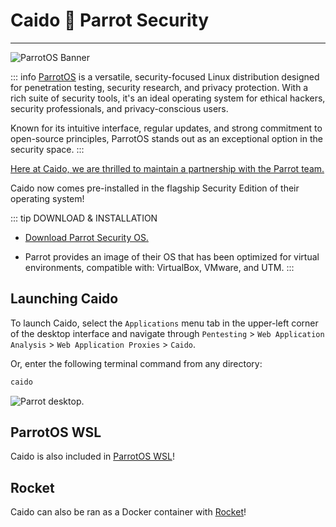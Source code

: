 # Caido :handshake: Parrot Security

---

<img alt="ParrotOS Banner" src="/_images/caido_parrot.png" />

::: info
[ParrotOS](https://parrotsec.org/) is a versatile, security-focused Linux distribution designed for penetration testing, security research, and privacy protection. With a rich suite of security tools, it's an ideal operating system for ethical hackers, security professionals, and privacy-conscious users.

Known for its intuitive interface, regular updates, and strong commitment to open-source principles, ParrotOS stands out as an exceptional option in the security space.
:::

[Here at Caido, we are thrilled to maintain a partnership with the Parrot team.](https://parrotsec.org/blog/2025-01-11-parrot-caido/)

Caido now comes pre-installed in the flagship Security Edition of their operating system!

::: tip DOWNLOAD & INSTALLATION

- [Download Parrot Security OS.](https://parrotsec.org/download/)

- Parrot provides an image of their OS that has been optimized for virtual environments, compatible with: VirtualBox, VMware, and UTM.
:::

## Launching Caido

To launch Caido, select the `Applications` menu tab in the upper-left corner of the desktop interface and navigate through `Pentesting` > `Web Application Analysis` > `Web Application Proxies` > `Caido`.

Or, enter the following terminal command from any directory:

``` bash
caido
```

<img alt="Parrot desktop." src="/_images/parrot.png" no-shadow/>

## ParrotOS WSL

Caido is also included in [ParrotOS WSL](https://parrotsec.org/docs/installation/install-with-wsl/)!

## Rocket

Caido can also be ran as a Docker container with [Rocket](https://gitlab.com/parrotsec/project/rocket)!
